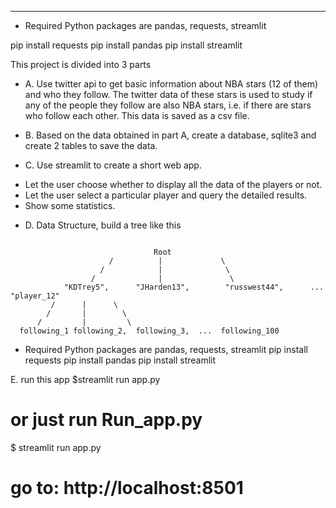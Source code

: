 ******

* Required Python packages are  pandas, requests, streamlit

pip install requests
pip install pandas
pip install streamlit


This project is divided into 3 parts

 * A. Use twitter api to get basic information about NBA stars (12 of them) and who they follow.
The twitter data of these stars is used to study if any of the people they follow are also NBA stars, i.e. if there are stars who follow each other.
This data is saved as a csv file.

 * B. Based on the data obtained in part A, create a database, sqlite3 and create 2 tables to save the data.

 * C. Use streamlit to create a short web app.
- Let the user choose whether to display all the data of the players or not.
- Let the user select a particular player and query the detailed results.
- Show some statistics.



 * D. Data Structure, build a tree like this
```

                                Root
                      /          |             \
                    /            |              \
                  /              |               \
            "KDTrey5",      "JHarden13",        "russwest44",      ... "player_12"
         /      |      \
        /       |        \
      /         |         \
  following_1 following_2,  following_3,  ...  following_100

```



* Required Python packages are  pandas, requests, streamlit
pip install requests
pip install pandas
pip install streamlit



E. run this app
  $streamlit run app.py

  # or just run Run_app.py
  $ streamlit run app.py

  # go to: http://localhost:8501
